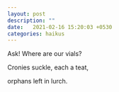 ```yaml
---
layout: post
description: ""
date:   2021-02-16 15:20:03 +0530
categories: haikus
---
```

Ask! Where are our vials?

Cronies suckle, each a teat,

orphans left in lurch.
